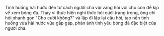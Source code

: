 Tình huống hài hước đến từ cách người cha vội vàng hỏi vợi cho con để kịp về xem bóng đá. Thay vì thực hiện nghi thức hỏi cưới trang trọng, ông chỉ hỏi nhanh gọn "Cho cưới không?" và lặp đi lặp lại câu hỏi, tạo nên tình huống vừa hài hước vừa gấp gáp, phản ánh tình yêu bóng đá đặc biệt của người cha.
